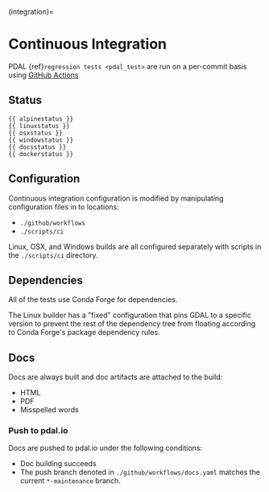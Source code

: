 <!-- ---
substitutions:
  alpinestatus: |-
    ```{image} https://github.com/PDAL/PDAL/workflows/Alpine/badge.svg
    :target: https://github.com/PDAL/PDAL/actions?query=workflow%3AAlpine
    ```
  dockerstatus: |-
    ```{image} https://github.com/PDAL/PDAL/workflows/Docker/badge.svg
    :target: https://github.com/PDAL/PDAL/actions?query=workflow%3ADocker
    ```
  docsstatus: |-
    ```{image} https://github.com/PDAL/PDAL/workflows/Docs/badge.svg
    :target: https://github.com/PDAL/PDAL/actions?query=workflow%3ADocs
    ```
  linuxstatus: |-
    ```{image} https://github.com/PDAL/PDAL/workflows/Linux/badge.svg
    :target: https://github.com/PDAL/PDAL/actions?query=workflow%3ALinux
    ```
  osxstatus: |-
    ```{image} https://github.com/PDAL/PDAL/workflows/OSX/badge.svg
    :target: https://github.com/PDAL/PDAL/actions?query=workflow%3AOSX
    ```
  windowstatus: |-
    ```{image} https://github.com/PDAL/PDAL/workflows/Windows/badge.svg
    :target: https://github.com/PDAL/PDAL/actions?query=workflow%3AWindows
    ```
--- -->

(integration)=

# Continuous Integration

PDAL {ref}`regression tests <pdal_test>` are run on a per-commit basis using
[GitHub Actions]

## Status

```{only} html
{{ alpinestatus }}
{{ linuxstatus }}
{{ osxstatus }}
{{ windowstatus }}
{{ docsstatus }}
{{ dockerstatus }}
```

## Configuration

Continuous integration configuration is modified by manipulating configuration
files in to locations:

- `./github/workflows`
- `./scripts/ci`

Linux, OSX, and Windows builds are all configured separately with scripts in the
`./scripts/ci` directory.

## Dependencies

All of the tests use Conda Forge for dependencies.

The Linux builder has a "fixed" configuration that pins GDAL to a specific
version to prevent the rest of the dependency tree from floating according to
Conda Forge's package dependency rules.

## Docs

Docs are always built and doc artifacts are attached to the build:

- HTML
- PDF
- Misspelled words

### Push to pdal.io

Docs are pushed to pdal.io under the following conditions:

- Doc building succeeds
- The push branch denoted in `./github/workflows/docs.yaml` matches the current
  `*-maintenance` branch.

[github actions]: https://github.com/features/actions
